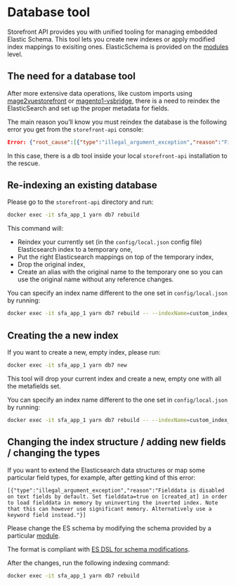 # Database tool

Storefront API provides you with unified tooling for managing embedded Elastic Schema. This tool lets you create new indexes or apply modified index mappings to exisiting ones. ElasticSchema is provided on the [modules](../modules/introduction.md) level.

## The need for a database tool

After more extensive data operations, like custom imports using [mage2vuestorefront](https://github.com/DivanteLtd/mage2vuestorefront) or [magento1-vsbridge](https://github.com/DivanteLtd/magento1-vsbridge), there is a need to reindex the ElasticSearch and set up the proper metadata for fields.

The main reason you’ll know you must reindex the database is the following error you get from the `storefront-api` console:

```json
Error: {"root_cause":[{"type":"illegal_argument_exception","reason":"Fielddata is disabled on text fields by default. Set fielddata=true on [created_at] in order to load fielddata in memory by uninverting the inverted index. Note that this can however use significant memory. Alternatively use a keyword field instead."}],"type":"search_phase_execution_exception","reason":"all shards failed","phase":"query","grouped":true,"failed_shards":[{"shard":0,"index":"vue_storefront_catalog_1521776807","node":"xIOeZW2lTwaprGXh6YLyCA","reason":{"type":"illegal_argument_exception","reason":"Fielddata is disabled on text fields by default. Set fielddata=true on [created_at] in order to load fielddata in memory by uninverting the inverted index. Note that this can however use significant memory. Alternatively use a keyword field instead."}}]}
```

In this case, there is a db tool inside your local `storefront-api` installation to the rescue.

## Re-indexing an existing database

Please go to the `storefront-api` directory and run:

```bash
docker exec -it sfa_app_1 yarn db7 rebuild
```

This command will:

- Reindex your currently set (in the `config/local.json` config file) Elasticsearch index to a temporary one,
- Put the right Elasticsearch mappings on top of the temporary index,
- Drop the original index,
- Create an alias with the original name to the temporary one so you can use the original name without any reference changes.


You can specify an index name different to the one set in `config/local.json` by running:

```bash
docker exec -it sfa_app_1 yarn db7 rebuild -- --indexName=custom_index_name
```

## Creating the a new index

If you want to create a new, empty index, please run:

```bash
docker exec -it sfa_app_1 yarn db7 new
```

This tool will drop your current index and create a new, empty one with all the metafields set.

You can specify an index name different to the one set in `config/local.json` by running:

```bash
docker exec -it sfa_app_1 yarn db7 rebuild -- --indexName=custom_index_name
```

## Changing the index structure / adding new fields / changing the types

If you want to extend the Elasticsearch data structures or map some particular field types, for example, after getting kind of this error:

```
[{"type":"illegal_argument_exception","reason":"Fielddata is disabled on text fields by default. Set fielddata=true on [created_at] in order to load fielddata in memory by uninverting the inverted index. Note that this can however use significant memory. Alternatively use a keyword field instead."}]
```

Please change the ES schema by modifying the schema provided by a particular [module](../modules/introduction.md).

The format is compliant with [ES DSL for schema modifications](https://www.elastic.co/blog/found-elasticsearch-mapping-introduction).

After the changes, run the following indexing command:

```bash
docker exec -it sfa_app_1 yarn db7 rebuild
```
